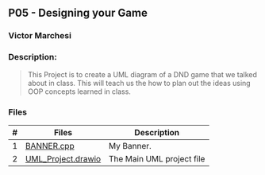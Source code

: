 ## P05 - Designing your Game
### Victor Marchesi
### Description:

>This Project is to create a UML diagram of a DND game that we talked about in class. 
>This will teach us the how to plan out the ideas using OOP concepts learned in class.

### Files

|   #   | Files    | Description                      |
| :---: | -------- | -------------------------------- |
|   1   | [BANNER.cpp](./BANNER.cpp) | My Banner. |
|   2   | [UML_Project.drawio](./UML_Project.drawio) | The Main UML project file |
